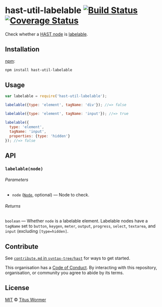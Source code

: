 # hast-util-labelable [![Build Status][build-badge]][build-page] [![Coverage Status][coverage-badge]][coverage-page]

Check whether a [HAST node][hast] is [labelable][spec].

## Installation

[npm][]:

```bash
npm install hast-util-labelable
```

## Usage

```javascript
var labelable = require('hast-util-labelable');

labelable({type: 'element', tagName: 'div'}); //=> false

labelable({type: 'element', tagName: 'input'}); //=> true

labelable({
  type: 'element',
  tagName: 'input',
  properties: {type: 'hidden'}
}); //=> false
```

## API

### `labelable(node)`

###### Parameters

*   `node` ([`Node`][node], optional) — Node to check.

###### Returns

`boolean` — Whether `node` is a labelable element.
Labelable nodes have a `tagName` set to `button`, `keygen`,
`meter`, `output`, `progress`, `select`, `textarea`, and `input`
(excluding `[type=hidden]`.

## Contribute

See [`contribute.md` in `syntax-tree/hast`][contribute] for ways to get
started.

This organisation has a [Code of Conduct][coc].  By interacting with this
repository, organisation, or community you agree to abide by its terms.

## License

[MIT][license] © [Titus Wormer][author]

<!-- Definition -->

[build-badge]: https://img.shields.io/travis/syntax-tree/hast-util-labelable.svg

[build-page]: https://travis-ci.org/syntax-tree/hast-util-labelable

[coverage-badge]: https://img.shields.io/codecov/c/github/syntax-tree/hast-util-labelable.svg

[coverage-page]: https://codecov.io/github/syntax-tree/hast-util-labelable?branch=master

[npm]: https://docs.npmjs.com/cli/install

[license]: LICENSE

[author]: http://wooorm.com

[hast]: https://github.com/syntax-tree/hast

[spec]: https://html.spec.whatwg.org/#category-label

[node]: https://github.com/syntax-tree/unist#node

[contribute]: https://github.com/syntax-tree/hast/blob/master/contributing.md

[coc]: https://github.com/syntax-tree/hast/blob/master/code-of-conduct.md
